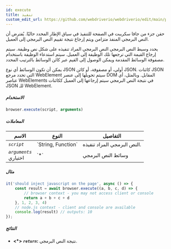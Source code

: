 ```yaml
---
id: execute
title: تنفيذ
custom_edit_url: https://github.com/webdriverio/webdriverio/edit/main/packages/webdriverio/src/commands/browser/execute.ts
---
```


حقن جزء من جافا سكريبت في الصفحة للتنفيذ في سياق الإطار المحدد حاليًا.
يُفترض أن النص البرمجي المنفذ متزامن ويتم إرجاع نتيجة تقييم النص البرمجي إلى
العميل.

يحدد وسيط النص البرمجي النص البرمجي المراد تنفيذه على شكل نص وظيفة. سيتم إرجاع القيمة التي ترجعها
تلك الوظيفة إلى العميل. سيتم استدعاء الوظيفة باستخدام مصفوفة الوسائط المقدمة
ويمكن الوصول إلى القيم عبر كائن الوسائط بالترتيب المحدد.

يمكن أن تكون الوسائط أي نوع JSON أولي، أو مصفوفة، أو كائن JSON. كائنات JSON التي تحدد مرجع WebElement
سيتم تحويلها إلى عنصر DOM المقابل. وبالمثل، أي عناصر WebElements في نتيجة
النص البرمجي سيتم إرجاعها إلى العميل ككائنات JSON للـ WebElement.

##### الاستخدام

```js
browser.execute(script, arguments)
```

##### المعاملات

<table>
  <thead>
    <tr>
      <th>الاسم</th><th>النوع</th><th>التفاصيل</th>
    </tr>
  </thead>
  <tbody>
    <tr>
      <td><code><var>script</var></code></td>
      <td>`String, Function`</td>
      <td>النص البرمجي المراد تنفيذه.</td>
    </tr>
    <tr>
      <td><code><var>arguments</var></code><br /><span className="label labelWarning">اختياري</span></td>
      <td>`*`</td>
      <td>وسائط النص البرمجي</td>
    </tr>
  </tbody>
</table>

##### مثال

```js title="execute.js"
it('should inject javascript on the page', async () => {
    const result = await browser.execute((a, b, c, d) => {
        // browser context - you may not access client or console
        return a + b + c + d
    }, 1, 2, 3, 4)
    // node.js context - client and console are available
    console.log(result) // outputs: 10
});
```

##### النتائج

- **&lt;*&gt;**
            **<code><var>return</var></code>:**              نتيجة النص البرمجي.    
```